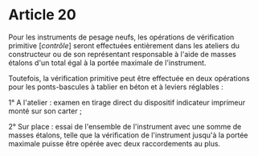 # Article 20

Pour les instruments de pesage neufs, les opérations de vérification primitive [*contrôle*] seront effectuées entièrement dans les ateliers du constructeur ou de son représentant responsable à l'aide de masses étalons d'un total égal à la portée maximale de l'instrument.

Toutefois, la vérification primitive peut être effectuée en deux opérations pour les ponts-bascules à tablier en béton et à leviers réglables :

1° A l'atelier : examen en tirage direct du dispositif indicateur imprimeur monté sur son carter ;

2° Sur place : essai de l'ensemble de l'instrument avec une somme de masses étalons, telle que la vérification de l'instrument jusqu'à la portée maximale puisse être opérée avec deux raccordements au plus.
